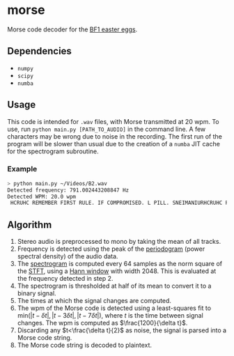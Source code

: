 # morse

Morse code decoder for the [BF1 easter eggs](https://wiki.gamedetectives.net/index.php?title=Battlefield_1#Headphones_and_Morse_code).

## Dependencies

* `numpy`
* `scipy`
* `numba`

## Usage

This code is intended for `.wav` files, with Morse transmitted at 20 wpm. To use, run `python main.py [PATH_TO_AUDIO]` in the command line. A few characters may be wrong due to noise in the recording. The first run of the program will be slower than usual due to the creation of a `numba` JIT cache for the spectrogram subroutine.

### Example

```bash
> python main.py ~/Videos/B2.wav
Detected frequency: 791.002443208847 Hz
Detected WPM: 20.0 wpm
 HCRUHC REMEMBER FIRST RULE. IF COMPROMISED. L PILL. SNEIMANIURHCRUHC REMEMBER FIRST RULE. IF COMPROMISED. L PILL. SNEIMANIURHCRUHC REMEMBER FI
```

## Algorithm

1. Stereo audio is preprocessed to mono by taking the mean of all tracks.
2. Frequency is detected using the peak of the [periodogram](https://en.wikipedia.org/wiki/Periodogram) (power spectral density) of the audio data.
3. The [spectrogram](https://en.wikipedia.org/wiki/Spectrogram) is computed every 64 samples as the norm square of the [STFT](https://en.wikipedia.org/wiki/Short-time_Fourier_transform), using a [Hann window](https://en.wikipedia.org/wiki/Hann_function) with width 2048. This is evaluated at the frequency detected in step 2.
4. The spectrogram is thresholded at half of its mean to convert it to a binary signal.
5. The times at which the signal changes are computed.
6. The wpm of the Morse code is detected using a least-squares fit to $\mathrm{min}\left(\left|t-\delta t\right|,\left|t-3\delta t\right|,\left|t-7\delta t\right|\right)$, where $t$ is the time between signal changes. The wpm is computed as $\frac{1200}{\delta t}$.
7. Discarding any $t<\frac{\delta t}{2}$ as noise, the signal is parsed into a Morse code string.
8. The Morse code string is decoded to plaintext.
